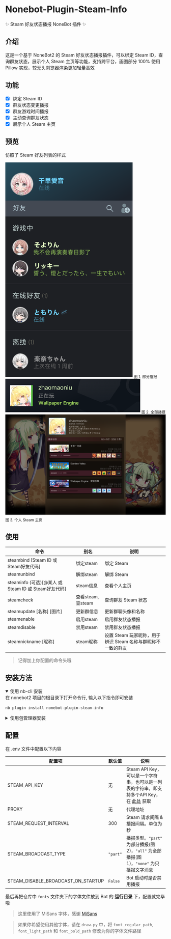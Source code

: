 # Nonebot-Plugin-Steam-Info
✨ Steam 好友状态播报 NoneBot 插件 ✨

## 介绍

这是一个基于 NoneBot2 的 Steam 好友状态播报插件，可以绑定 Steam ID，查询群友状态，展示个人 Steam 主页等功能，支持跨平台，画图部分 100% 使用 Pillow 实现，较无头浏览器渲染更加轻量高效

## 功能
- [x] 绑定 Steam ID
- [x] 群友状态变更播报
- [x] 群友游戏时间播报
- [x] 主动查询群友状态
- [x] 展示个人 Steam 主页

## 预览
仿照了 Steam 好友列表的样式

![image](./preview.png)
<sub>图 1. 部分播报</sub>
![image](./preview_1.png)
<sub>图 2. 全部播报</sub>
![image](./preview_2.png)
<sub>图 3. 个人 Steam 主页</sub>

## 使用
| 命令 | 别名 |  说明 |
| --- | --- | --- |
| steambind [Steam ID 或 Steam好友代码] | 绑定steam | 绑定 Steam |
| steamunbind | 解绑steam | 解绑 Steam |
| steaminfo (可选)[@某人 或 Steam ID 或 Steam好友代码] | steam信息 | 查看个人主页 |
| steamcheck | 查看steam, 查steam | 查询群友 Steam 状态 |
| steamupdate [名称] [图片] | 更新群信息 | 更新群聊头像和名称 |
| steamenable | 启用steam | 启用群友状态播报 |
| steamdisable | 禁用steam | 禁用群友状态播报 |
| steamnickname [昵称] | steam昵称 | 设置 Steam 玩家昵称，用于辨识 Steam 名称与群昵称不一致的群友 |

> 记得加上你配置的命令头哦

## 安装方法
<details open>
<summary>使用 nb-cli 安装</summary>
在 nonebot2 项目的根目录下打开命令行, 输入以下指令即可安装

    nb plugin install nonebot-plugin-steam-info

</details>

<details>
<summary>使用包管理器安装</summary>
在 nonebot2 项目的插件目录下, 打开命令行, 根据你使用的包管理器, 输入相应的安装命令

<details>
<summary>pip</summary>

    pip install nonebot-plugin-steam-info
</details>
<details>
<summary>pdm</summary>

    pdm add nonebot-plugin-steam-info
</details>
<details>
<summary>poetry</summary>

    poetry add nonebot-plugin-steam-info
</details>
<details>
<summary>conda</summary>

    conda install nonebot-plugin-steam-info
</details>

打开 nonebot2 项目根目录下的 `pyproject.toml` 文件, 在 `[tool.nonebot]` 部分追加写入

    plugins = ["nonebot_plugin_steam_info"]

</details>




## 配置
在 .env 文件中配置以下内容

| 配置项 | 默认值 | 说明 |
| --- | --- | --- |
| STEAM_API_KEY | 无 | Steam API Key，可以是一个字符串，也可以是一列表的字符串，即支持多个API Key，在 [此处](https://partner.steamgames.com/doc/webapi_overview/auth) 获取 |
| PROXY | 无 | 代理地址 |
| STEAM_REQUEST_INTERVAL | 300 | Steam 请求间隔 & 播报间隔。单位为秒 |
| STEAM_BROADCAST_TYPE | `"part"` | 播报类型。`"part"` 为部分播报(图 2)，`"all"` 为全部播报(图 1)，`"none"` 为只播报文字消息 |
| STEAM_DISABLE_BROADCAST_ON_STARTUP | `False` | Bot 启动时是否禁用播报 |

最后再把仓库中 `fonts` 文件夹下的字体文件放到 Bot 的 **运行目录** 下，配置就完毕啦

> 这里使用了 MiSans 字体，感谢 [MiSans](https://hyperos.mi.com/font/zh/)

>如果你希望使用其他字体，请在 `draw.py` 中，将 `font_regular_path`, `font_light_path` 和 `font_bold_path` 修改为你的字体文件路径
